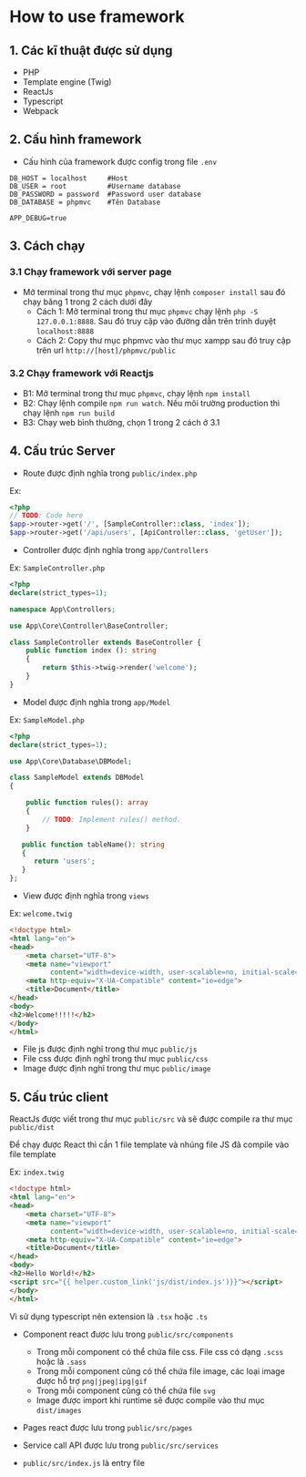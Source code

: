 # How to use framework
## 1. Các kĩ thuật được sử dụng

* PHP
* Template engine (Twig)
* ReactJs
* Typescript
* Webpack
## 2. Cấu hình framework

- Cấu hình của framework được config trong file `.env`
```dotenv
DB_HOST = localhost     #Host
DB_USER = root          #Username database
DB_PASSWORD = password  #Password user database
DB_DATABASE = phpmvc    #Tên Database

APP_DEBUG=true
```
## 3. Cách chạy
### 3.1 Chạy framework với server page
* Mở terminal trong thư mục `phpmvc`, chạy lệnh `composer install` sau đó chạy băng 1 trong 2 cách dưới đây
    * Cách 1: Mở terminal trong thư mục `phpmvc` chạy lệnh `php -S 127.0.0.1:8888`. Sau đó truy cập vào đường dẫn trên trình duyệt `localhost:8888`
    * Cách 2: Copy thư mục phpmvc vào thư mục xampp sau đó truy cập trên url `http://[host]/phpmvc/public`
### 3.2 Chạy framework với Reactjs 

* B1: Mở terminal trong thư mục `phpmvc`, chạy lệnh `npm install`
* B2: Chạy lệnh compile `npm run watch`. Nếu môi trường production thì chạy lệnh `npm run build`
* B3: Chạy web bình thường, chọn 1 trong 2 cách ở 3.1

## 4. Cấu trúc Server

- Route được định nghĩa trong `public/index.php`

Ex:
```php
<?php
// TODO: Code here
$app->router->get('/', [SampleController::class, 'index']);
$app->router->get('/api/users', [ApiController::class, 'getUser']);
```
- Controller được định nghĩa trong `app/Controllers`

Ex: `SampleController.php`
```php
<?php
declare(strict_types=1);

namespace App\Controllers;

use App\Core\Controller\BaseController;

class SampleController extends BaseController {
    public function index (): string
    {
        return $this->twig->render('welcome');
    }
}
```
- Model được định nghĩa trong `app/Model`

Ex: `SampleModel.php`
```php
<?php
declare(strict_types=1);

use App\Core\Database\DBModel;

class SampleModel extends DBModel
{

    public function rules(): array
    {
        // TODO: Implement rules() method.
    }

   public function tableName(): string
   {
      return 'users';
   }
};
```
- View được định nghĩa trong `views`

Ex: `welcome.twig`
```html
<!doctype html>
<html lang="en">
<head>
    <meta charset="UTF-8">
    <meta name="viewport"
          content="width=device-width, user-scalable=no, initial-scale=1.0, maximum-scale=1.0, minimum-scale=1.0">
    <meta http-equiv="X-UA-Compatible" content="ie=edge">
    <title>Document</title>
</head>
<body>
<h2>Welcome!!!!!</h2>
</body>
</html>
```
- File js được định nghĩ trong thư mục `public/js`
- File css được định nghĩ trong thư mục `public/css`
- Image được định nghĩ trong thư mục `public/image`

## 5. Cấu trúc client

ReactJs được viết trong thư mục `public/src` và sẽ được compile ra thư mục `public/dist`

Để chạy được React thì cần 1 file template và nhúng file JS đã compile vào file template

Ex: `index.twig`
```html
<!doctype html>
<html lang="en">
<head>
    <meta charset="UTF-8">
    <meta name="viewport"
          content="width=device-width, user-scalable=no, initial-scale=1.0, maximum-scale=1.0, minimum-scale=1.0">
    <meta http-equiv="X-UA-Compatible" content="ie=edge">
    <title>Document</title>
</head>
<body>
<h2>Hello World!</h2>
<script src="{{ helper.custom_link('js/dist/index.js')}}"></script>
</body>
</html>
```

Vì sử dụng typescript nên extension là `.tsx` hoặc `.ts`

- Component react được lưu trong `public/src/components`
  
  - Trong mỗi component có thể chứa file css. File css có dạng `.scss`
 hoặc là `.sass`
  - Trong mỗi component cũng có thể chứa file image, các loại image được hỗ trợ `png|jpeg|ipg|gif`
  - Trong mỗi component cũng có thể chứa file `svg`
  - Image được import khi runtime sẽ được compile vào thư mục `dist/images`
- Pages react được lưu trong `public/src/pages`
- Service call API được lưu trong `public/src/services`
- `public/src/index.js` là entry file
